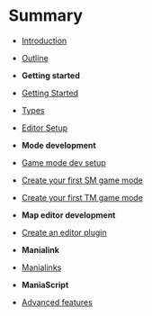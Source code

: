 # Summary

* [Introduction](README.md)
* [Outline](chapter1.md)


* **Getting started**
* [Getting Started](getting_started.md)
* [Types](types.md)
* [Editor Setup](editor-setup.md)


* **Mode development**
* [Game mode dev setup](gamemode-setup.md)
* [Create your first SM game mode](create-your-first-sm-game-mode.md)
* [Create your first TM game mode](create-your-first-tm-game-mode.md)


* **Map editor development**
* [Create an editor plugin](create-an-editor-plugin.md)


* **Manialink**
* [Manialinks](manialinks.md)


* **ManiaScript**
* [Advanced features](advanced-features.md)

